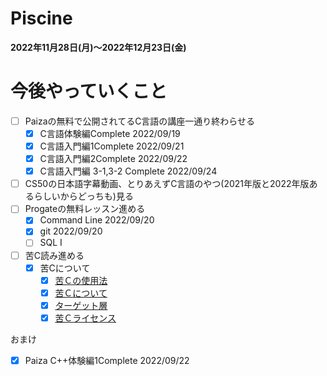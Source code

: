 # Piscine
**2022年11月28日(月)～2022年12月23日(金)**

# 今後やっていくこと
- [ ] Paizaの無料で公開されてるC言語の講座一通り終わらせる
  - [x] C言語体験編Complete 2022/09/19
  - [x] C言語入門編1Complete 2022/09/21
  - [x] C言語入門編2Complete 2022/09/22
  - [x] C言語入門編 3-1,3-2 Complete 2022/09/24
- [ ] CS50の日本語字幕動画、とりあえずC言語のやつ(2021年版と2022年版あるらしいからどっちも)見る
- [ ] Progateの無料レッスン進める
  - [x] Command Line 2022/09/20
  - [x] git 2022/09/20
  - [ ] SQL Ⅰ
- [ ] 苦C読み進める
  - [x] 苦Cについて
    - [x] [苦Ｃの使用法](https://9cguide.appspot.com/s_readme.html)
    - [x] [苦Ｃについて](https://9cguide.appspot.com/s_start.html)
    - [x] [ターゲット層](https://9cguide.appspot.com/s_subject.html)
    - [x] [苦Ｃライセンス](https://9cguide.appspot.com/s_license.html)

おまけ
- [x] Paiza C++体験編1Complete 2022/09/22
